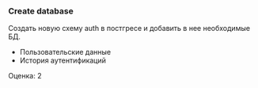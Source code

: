 ### Create database

Создать новую схему auth в постгресе и добавить в нее необходимые БД.
- Пользовательские данные
- История аутентификаций

Оценка: 2

